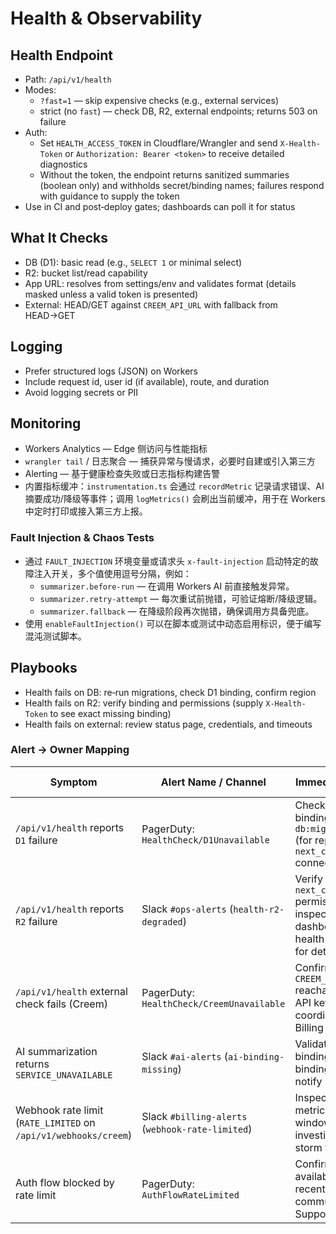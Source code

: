 # Health & Observability

## Health Endpoint
- Path: `/api/v1/health`
- Modes:
  - `?fast=1` — skip expensive checks (e.g., external services)
  - strict (no `fast`) — check DB, R2, external endpoints; returns 503 on failure
- Auth:
  - Set `HEALTH_ACCESS_TOKEN` in Cloudflare/Wrangler and send `X-Health-Token` or `Authorization: Bearer <token>` to receive detailed diagnostics
  - Without the token, the endpoint returns sanitized summaries (boolean only) and withholds secret/binding names; failures respond with guidance to supply the token
- Use in CI and post‑deploy gates; dashboards can poll it for status

## What It Checks
- DB (D1): basic read (e.g., `SELECT 1` or minimal select)
- R2: bucket list/read capability
- App URL: resolves from settings/env and validates format (details masked unless a valid token is presented)
- External: HEAD/GET against `CREEM_API_URL` with fallback from HEAD→GET

## Logging
- Prefer structured logs (JSON) on Workers
- Include request id, user id (if available), route, and duration
- Avoid logging secrets or PII

## Monitoring
- Workers Analytics — Edge 侧访问与性能指标
- `wrangler tail` / 日志聚合 — 捕获异常与慢请求，必要时自建或引入第三方
- Alerting — 基于健康检查失败或日志指标构建告警
- 内置指标缓冲：`instrumentation.ts` 会通过 `recordMetric` 记录请求错误、AI 摘要成功/降级等事件；调用 `logMetrics()` 会刷出当前缓冲，用于在 Workers 中定时打印或接入第三方上报。

### Fault Injection & Chaos Tests
- 通过 `FAULT_INJECTION` 环境变量或请求头 `x-fault-injection` 启动特定的故障注入开关，多个值使用逗号分隔，例如：
  - `summarizer.before-run` — 在调用 Workers AI 前直接触发异常。
  - `summarizer.retry-attempt` — 每次重试前抛错，可验证熔断/降级逻辑。
  - `summarizer.fallback` — 在降级阶段再次抛错，确保调用方具备兜底。
- 使用 `enableFaultInjection()` 可以在脚本或测试中动态启用标识，便于编写混沌测试脚本。

## Playbooks
- Health fails on DB: re‑run migrations, check D1 binding, confirm region
- Health fails on R2: verify binding and permissions (supply `X-Health-Token` to see exact missing binding)
- Health fails on external: review status page, credentials, and timeouts

### Alert → Owner Mapping

| Symptom | Alert Name / Channel | Immediate Actions | Primary Owner |
| --- | --- | --- | --- |
| `/api/v1/health` reports `D1` failure | PagerDuty: `HealthCheck/D1Unavailable` | Check Wrangler bindings, run `pnpm db:migrate:local` (for repro), validate `next_cf_app` connectivity | Platform / Infra |
| `/api/v1/health` reports `R2` failure | Slack `#ops-alerts` (`health-r2-degraded`) | Verify `next_cf_app_bucket` permissions, inspect R2 dashboard, re-run health with token for details | Platform / Infra |
| `/api/v1/health` external check fails (Creem) | PagerDuty: `HealthCheck/CreemUnavailable` | Confirm `CREEM_API_URL` reachable, rotate API key if 401, coordinate with Billing vendor | Billing Squad |
| AI summarization returns `SERVICE_UNAVAILABLE` | Slack `#ai-alerts` (`ai-binding-missing`) | Validate Workers AI binding, redeploy if binding missing, notify ML lead | AI / Platform |
| Webhook rate limit (`RATE_LIMITED` on `/api/v1/webhooks/creem`) | Slack `#billing-alerts` (`webhook-rate-limited`) | Inspect Upstash metrics, increase window or investigate retry storm from Creem | Billing Squad |
| Auth flow blocked by rate limit | PagerDuty: `AuthFlowRateLimited` | Confirm Upstash availability, review recent login spikes, communicate with Support | Identity Team |

